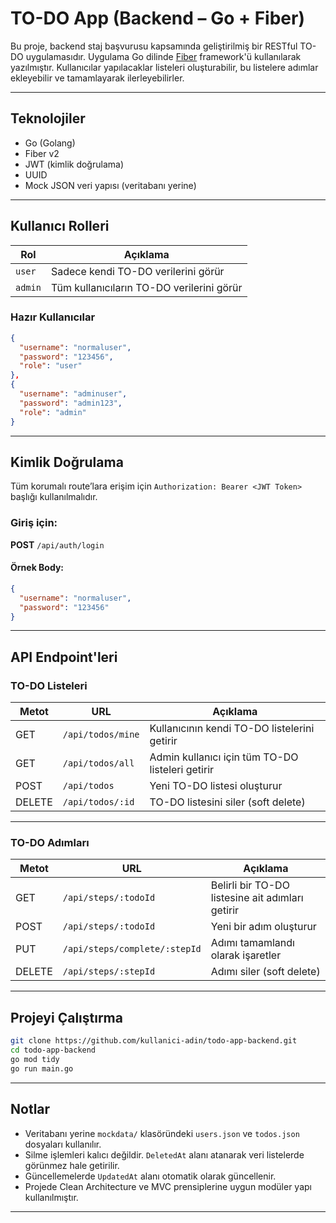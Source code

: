 # TO-DO App (Backend – Go + Fiber)

Bu proje, backend staj başvurusu kapsamında geliştirilmiş bir RESTful TO-DO uygulamasıdır. Uygulama Go dilinde [Fiber](https://gofiber.io) framework'ü kullanılarak yazılmıştır. Kullanıcılar yapılacaklar listeleri oluşturabilir, bu listelere adımlar ekleyebilir ve tamamlayarak ilerleyebilirler.

---

## Teknolojiler

- Go (Golang)
- Fiber v2
- JWT (kimlik doğrulama)
- UUID
- Mock JSON veri yapısı (veritabanı yerine)

---

## Kullanıcı Rolleri

| Rol    | Açıklama                              |
|--------|----------------------------------------|
| `user` | Sadece kendi TO-DO verilerini görür    |
| `admin`| Tüm kullanıcıların TO-DO verilerini görür |

### Hazır Kullanıcılar

```json
{
  "username": "normaluser",
  "password": "123456",
  "role": "user"
},
{
  "username": "adminuser",
  "password": "admin123",
  "role": "admin"
}
```

---

## Kimlik Doğrulama

Tüm korumalı route’lara erişim için `Authorization: Bearer <JWT Token>` başlığı kullanılmalıdır.

### Giriş için:
**POST** `/api/auth/login`

#### Örnek Body:

```json
{
  "username": "normaluser",
  "password": "123456"
}
```

---

## API Endpoint'leri

### TO-DO Listeleri

| Metot | URL                | Açıklama                                         |
|-------|--------------------|--------------------------------------------------|
| GET   | `/api/todos/mine`  | Kullanıcının kendi TO-DO listelerini getirir    |
| GET   | `/api/todos/all`   | Admin kullanıcı için tüm TO-DO listeleri getirir|
| POST  | `/api/todos`       | Yeni TO-DO listesi oluşturur                    |
| DELETE| `/api/todos/:id`   | TO-DO listesini siler (soft delete)             |

---

### TO-DO Adımları

| Metot | URL                                  | Açıklama                                        |
|-------|---------------------------------------|-------------------------------------------------|
| GET   | `/api/steps/:todoId`                 | Belirli bir TO-DO listesine ait adımları getirir|
| POST  | `/api/steps/:todoId`                 | Yeni bir adım oluşturur                         |
| PUT   | `/api/steps/complete/:stepId`        | Adımı tamamlandı olarak işaretler               |
| DELETE| `/api/steps/:stepId`                 | Adımı siler (soft delete)                       |

---

## Projeyi Çalıştırma

```bash
git clone https://github.com/kullanici-adin/todo-app-backend.git
cd todo-app-backend
go mod tidy
go run main.go
```

---

## Notlar

- Veritabanı yerine `mockdata/` klasöründeki `users.json` ve `todos.json` dosyaları kullanılır.
- Silme işlemleri kalıcı değildir. `DeletedAt` alanı atanarak veri listelerde görünmez hale getirilir.
- Güncellemelerde `UpdatedAt` alanı otomatik olarak güncellenir.
- Projede Clean Architecture ve MVC prensiplerine uygun modüler yapı kullanılmıştır.

---